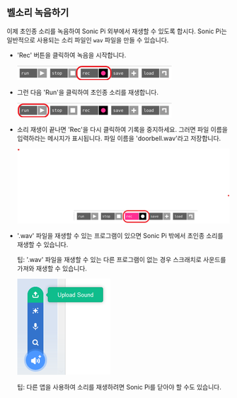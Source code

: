 ## 벨소리 녹음하기

이제 초인종 소리를 녹음하여 Sonic Pi 외부에서 재생할 수 있도록 합시다. Sonic Pi는 일반적으로 사용되는 소리 파일인 `wav` 파일을 만들 수 있습니다.

+ 'Rec' 버튼을 클릭하여 녹음을 시작합니다.
    
    ![스크린샷](images/tune-record.png)

+ 그런 다음 'Run'을 클릭하여 초인종 소리를 재생합니다.
    
    ![스크린샷](images/tune-run.png)

+ 소리 재생이 끝나면 'Rec'을 다시 클릭하여 기록을 중지하세요. 그러면 파일 이름을 입력하라는 메시지가 표시됩니다. 파일 이름을 'doorbell.wav'라고 저장합니다.
    
    ![스크린샷](images/tune-record-stop.png)

+ '.wav' 파일을 재생할 수 있는 프로그램이 있으면 Sonic Pi 밖에서 초인종 소리를 재생할 수 있습니다.
    
    팁: '.wav' 파일을 재생할 수 있는 다른 프로그램이 없는 경우 스크래치로 사운드를 가져와 재생할 수 있습니다.
    
    ![스크린샷](images/scratch-upload.png)
    
    팁: 다른 앱을 사용하여 소리를 재생하려면 Sonic Pi를 닫아야 할 수도 있습니다.